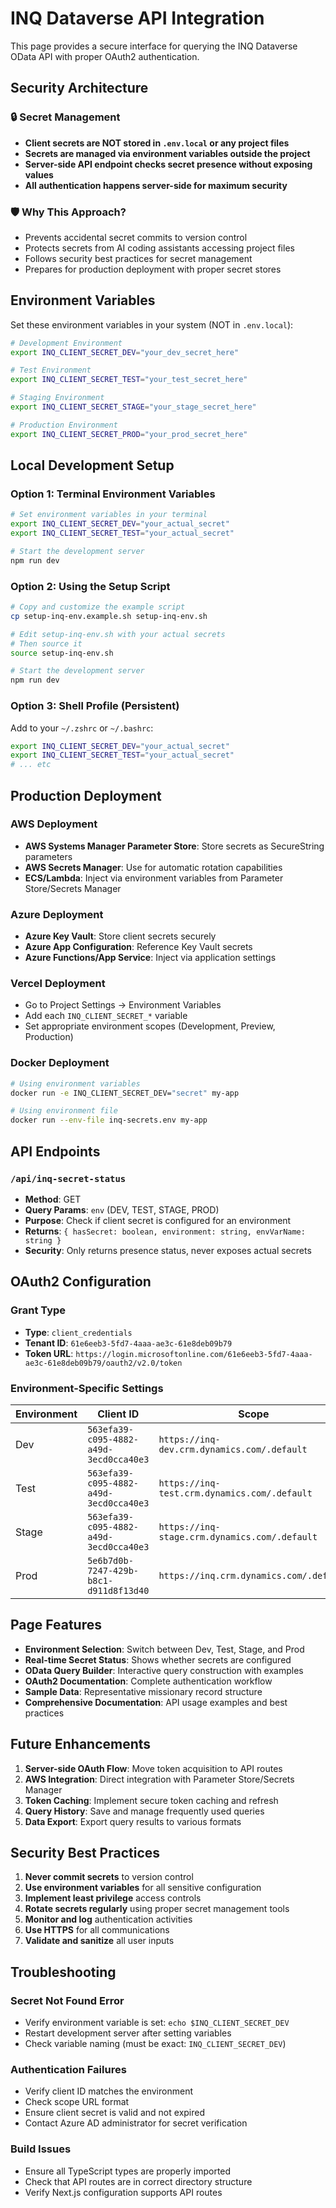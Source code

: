 # INQ Dataverse API Integration

This page provides a secure interface for querying the INQ Dataverse OData API with proper OAuth2 authentication.

## Security Architecture

### 🔒 Secret Management
- **Client secrets are NOT stored in `.env.local` or any project files**
- **Secrets are managed via environment variables outside the project**
- **Server-side API endpoint checks secret presence without exposing values**
- **All authentication happens server-side for maximum security**

### 🛡️ Why This Approach?
- Prevents accidental secret commits to version control
- Protects secrets from AI coding assistants accessing project files
- Follows security best practices for secret management
- Prepares for production deployment with proper secret stores

## Environment Variables

Set these environment variables in your system (NOT in `.env.local`):

```bash
# Development Environment
export INQ_CLIENT_SECRET_DEV="your_dev_secret_here"

# Test Environment
export INQ_CLIENT_SECRET_TEST="your_test_secret_here"

# Staging Environment
export INQ_CLIENT_SECRET_STAGE="your_stage_secret_here"

# Production Environment
export INQ_CLIENT_SECRET_PROD="your_prod_secret_here"
```

## Local Development Setup

### Option 1: Terminal Environment Variables
```bash
# Set environment variables in your terminal
export INQ_CLIENT_SECRET_DEV="your_actual_secret"
export INQ_CLIENT_SECRET_TEST="your_actual_secret"

# Start the development server
npm run dev
```

### Option 2: Using the Setup Script
```bash
# Copy and customize the example script
cp setup-inq-env.example.sh setup-inq-env.sh

# Edit setup-inq-env.sh with your actual secrets
# Then source it
source setup-inq-env.sh

# Start the development server
npm run dev
```

### Option 3: Shell Profile (Persistent)
Add to your `~/.zshrc` or `~/.bashrc`:
```bash
export INQ_CLIENT_SECRET_DEV="your_actual_secret"
export INQ_CLIENT_SECRET_TEST="your_actual_secret"
# ... etc
```

## Production Deployment

### AWS Deployment
- **AWS Systems Manager Parameter Store**: Store secrets as SecureString parameters
- **AWS Secrets Manager**: Use for automatic rotation capabilities
- **ECS/Lambda**: Inject via environment variables from Parameter Store/Secrets Manager

### Azure Deployment
- **Azure Key Vault**: Store client secrets securely
- **Azure App Configuration**: Reference Key Vault secrets
- **Azure Functions/App Service**: Inject via application settings

### Vercel Deployment
- Go to Project Settings → Environment Variables
- Add each `INQ_CLIENT_SECRET_*` variable
- Set appropriate environment scopes (Development, Preview, Production)

### Docker Deployment
```bash
# Using environment variables
docker run -e INQ_CLIENT_SECRET_DEV="secret" my-app

# Using environment file
docker run --env-file inq-secrets.env my-app
```

## API Endpoints

### `/api/inq-secret-status`
- **Method**: GET
- **Query Params**: `env` (DEV, TEST, STAGE, PROD)
- **Purpose**: Check if client secret is configured for an environment
- **Returns**: `{ hasSecret: boolean, environment: string, envVarName: string }`
- **Security**: Only returns presence status, never exposes actual secrets

## OAuth2 Configuration

### Grant Type
- **Type**: `client_credentials`
- **Tenant ID**: `61e6eeb3-5fd7-4aaa-ae3c-61e8deb09b79`
- **Token URL**: `https://login.microsoftonline.com/61e6eeb3-5fd7-4aaa-ae3c-61e8deb09b79/oauth2/v2.0/token`

### Environment-Specific Settings

| Environment | Client ID | Scope |
|-------------|-----------|-------|
| Dev | `563efa39-c095-4882-a49d-3ecd0cca40e3` | `https://inq-dev.crm.dynamics.com/.default` |
| Test | `563efa39-c095-4882-a49d-3ecd0cca40e3` | `https://inq-test.crm.dynamics.com/.default` |
| Stage | `563efa39-c095-4882-a49d-3ecd0cca40e3` | `https://inq-stage.crm.dynamics.com/.default` |
| Prod | `5e6b7d0b-7247-429b-b8c1-d911d8f13d40` | `https://inq.crm.dynamics.com/.default` |

## Page Features

- **Environment Selection**: Switch between Dev, Test, Stage, and Prod
- **Real-time Secret Status**: Shows whether secrets are configured
- **OData Query Builder**: Interactive query construction with examples
- **OAuth2 Documentation**: Complete authentication workflow
- **Sample Data**: Representative missionary record structure
- **Comprehensive Documentation**: API usage examples and best practices

## Future Enhancements

1. **Server-side OAuth Flow**: Move token acquisition to API routes
2. **AWS Integration**: Direct integration with Parameter Store/Secrets Manager
3. **Token Caching**: Implement secure token caching and refresh
4. **Query History**: Save and manage frequently used queries
5. **Data Export**: Export query results to various formats

## Security Best Practices

1. **Never commit secrets** to version control
2. **Use environment variables** for all sensitive configuration
3. **Implement least privilege** access controls
4. **Rotate secrets regularly** using proper secret management tools
5. **Monitor and log** authentication activities
6. **Use HTTPS** for all communications
7. **Validate and sanitize** all user inputs

## Troubleshooting

### Secret Not Found Error
- Verify environment variable is set: `echo $INQ_CLIENT_SECRET_DEV`
- Restart development server after setting variables
- Check variable naming (must be exact: `INQ_CLIENT_SECRET_DEV`)

### Authentication Failures
- Verify client ID matches the environment
- Check scope URL format
- Ensure client secret is valid and not expired
- Contact Azure AD administrator for secret verification

### Build Issues
- Ensure all TypeScript types are properly imported
- Check that API routes are in correct directory structure
- Verify Next.js configuration supports API routes
